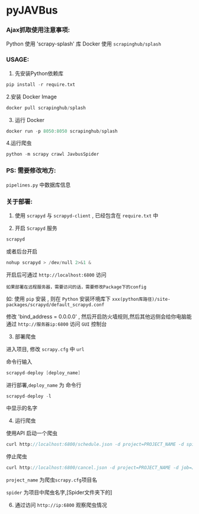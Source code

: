 # pyJAVBus

### Ajax抓取使用注意事项:
Python 使用 'scrapy-splash' 库
Docker 使用 `scrapinghub/splash`

### USAGE:
1. 先安装Python依赖库 

```python
pip install -r require.txt
```
2.安装 Docker Image 

```c
docker pull scrapinghub/splash
```

3. 运行 Docker

```c
docker run -p 8050:8050 scrapinghub/splash
```

4.运行爬虫

```python
python -m scrapy crawl JavbusSpider
```

### PS: 需要修改地方:
`pipelines.py` 中数据库信息


### 关于部署:

1. 使用 `scrapyd` 与 `scrapyd-client` , 已经包含在 `require.txt` 中

2. 开启 `Scrapyd` 服务

```c
scrapyd
```

或者后台开启

```c
nohup scrapyd > /dev/null 2>&1 &
```

开启后可通过 `http://localhost:6800` 访问

`如果部署在远程服务器，需要访问的话，需要修改Package下的config`

如:
使用 `pip` 安装 , 则在 `Python` 安装环境库下 `xxx(python库路径)/site-packages/scrapyd/default_scrapyd.conf`

修改 'bind_address = 0.0.0.0' , 然后开启防火墙规则,然后其他远侧会给你电脑能通过 `http://服务器ip:6800` 访问 `GUI` 控制台

3. 部署爬虫

进入项目, 修改 `scrapy.cfg` 中 `url`

命令行输入

```c
scrapyd-deploy [deploy_name]
```

进行部署,`deploy_name` 为 命令行 

```c
scrapyd-deploy -l
```

 中显示的名字

4. 运行爬虫

使用API
启动一个爬虫

```c
curl http://localhost:6800/schedule.json -d project=PROJECT_NAME -d spider=SPIDER_NAME
```

停止爬虫

```c
curl http://localhost:6800/cancel.json -d project=PROJECT_NAME -d job=JOB_ID
```

`project_name` 为爬虫`scrapy.cfg`项目名

`spider` 为项目中爬虫名字,[Spider文件夹下的]

6. 通过访问 `http://ip:6800` 观察爬虫情况





